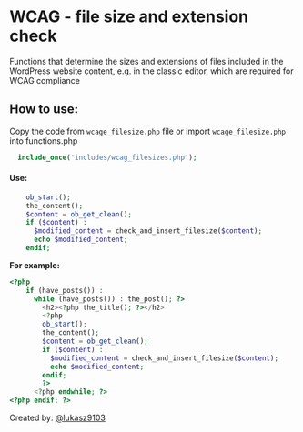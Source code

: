 # WCAG - file size and extension check
Functions that determine the sizes and extensions of files included in the WordPress website content, e.g. in the classic editor, which are required for WCAG compliance


## How to use:

Copy the code from ```wcage_filesize.php``` file or import ```wcage_filesize.php``` into functions.php

```php
  include_once('includes/wcag_filesizes.php');
```
#### Use:

```php
    ob_start();
    the_content();
    $content = ob_get_clean();
    if ($content) :
      $modified_content = check_and_insert_filesize($content);
      echo $modified_content;
    endif;
```

**For example:**

```php
<?php
    if (have_posts()) :
      while (have_posts()) : the_post(); ?>
        <h2><?php the_title(); ?></h2>
        <?php
        ob_start();
        the_content();
        $content = ob_get_clean();
        if ($content) :
          $modified_content = check_and_insert_filesize($content);
          echo $modified_content;
        endif;
        ?>
      <?php endwhile; ?>
<?php endif; ?>
```

Created by: [@lukasz9103](https://github.com/lukasz9103)